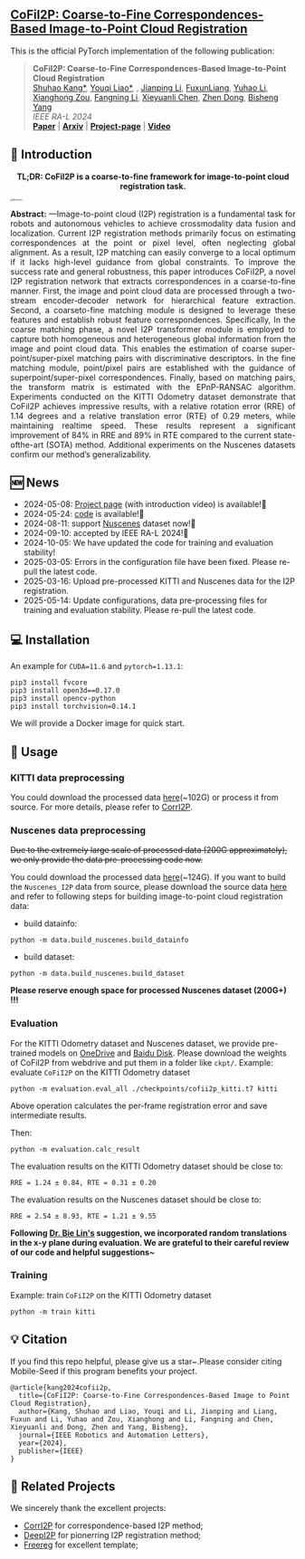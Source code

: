 <h2> 
<a href="https://whu-usi3dv.github.io/CoFiI2P/" target="_blank">CoFiI2P: Coarse-to-Fine Correspondences-Based Image-to-Point Cloud Registration</a>
</h2>

This is the official PyTorch implementation of the following publication:

> **CoFiI2P: Coarse-to-Fine Correspondences-Based Image-to-Point Cloud Registration**<br/>
> [Shuhao Kang*](https://kang-1-2-3.github.io/), [Youqi Liao*](https://martin-liao.github.io/), , [Jianping Li](https://kafeiyin00.github.io/), [FuxunLiang](https://scholar.google.com/citations?user=0Ds4eg8AAAAJ&hl=zh-CN&oi=ao), [Yuhao Li](https://whu-lyh.github.io/), [Xianghong Zou](https://scholar.google.com/citations?hl=zh-CN&user=vTQOkJwAAAAJ), [Fangning Li](http://cki.com.cn/en/), [Xieyuanli Chen](https://xieyuanli-chen.com/), [Zhen Dong](https://dongzhenwhu.github.io/index.html), [Bisheng Yang](https://3s.whu.edu.cn/info/1025/1415.htm)<br/>
> *IEEE RA-L 2024*<br/>
> [**Paper**](https://ieeexplore.ieee.org/abstract/document/10685082) | [**Arxiv**](https://arxiv.org/abs/2309.14660v2) | [**Project-page**](https://whu-usi3dv.github.io/CoFiI2P/) | [**Video**](https://www.youtube.com/ovbedasXuZE)


## 🔭 Introduction
<p align="center">
<strong>TL;DR: CoFiI2P is a coarse-to-fine framework for image-to-point cloud registration task.</strong>
</p>
<img src="./motivation.png" alt="Motivation" style="zoom:25%; display: block; margin-left: auto; margin-right: auto; max-width: 100%;">

<p align="justify">
<strong>Abstract:</strong> —Image-to-point cloud (I2P) registration is a fundamental task for robots and autonomous vehicles to achieve crossmodality data fusion and localization. Current I2P registration methods primarily focus on estimating correspondences at the
point or pixel level, often neglecting global alignment. As a result, I2P matching can easily converge to a local optimum if it lacks high-level guidance from global constraints. To improve the success rate and general robustness, this paper introduces CoFiI2P, a novel I2P registration network that extracts correspondences in a coarse-to-fine manner. First, the image and point cloud data are processed through a two-stream encoder-decoder network for hierarchical feature extraction. Second, a coarseto-fine matching module is designed to leverage these features and establish robust feature correspondences. Specifically, In the coarse matching phase, a novel I2P transformer module is employed to capture both homogeneous and heterogeneous global information from the image and point cloud data. This enables the estimation of coarse super-point/super-pixel matching pairs with discriminative descriptors. In the fine matching module, point/pixel pairs are established with the guidance of superpoint/super-pixel correspondences. Finally, based on matching pairs, the transform matrix is estimated with the EPnP-RANSAC algorithm. Experiments conducted on the KITTI Odometry dataset demonstrate that CoFiI2P achieves impressive results, with a relative rotation error (RRE) of 1.14 degrees and a relative translation error (RTE) of 0.29 meters, while maintaining realtime speed. These results represent a significant improvement of 84% in RRE and 89% in RTE compared to the current state-ofthe-art (SOTA) method. Additional experiments on the Nuscenes datasets confirm our method’s generalizability.
</p>

## 🆕 News
- 2024-05-08: [Project page](https://whu-usi3dv.github.io/CoFiI2P/) (with introduction video) is available!🎉  
- 2024-05-24: [code](https://github.com/WHU-USI3DV/CoFiI2P) is available!🎉
- 2024-08-11: support [Nuscenes](https://www.nuscenes.org/) dataset now!🎉 
- 2024-09-10: accepted by IEEE RA-L 2024!🎉
- 2024-10-05: We have updated the code for training and evaluation stability!
- 2025-03-05: Errors in the configuration file have been fixed. Please re-pull the latest code.
- 2025-03-16: Upload pre-processed KITTI and Nuscenes data for the I2P registration.
- 2025-05-14: Update configurations, data pre-processing files for training and evaluation stability. Please re-pull the latest code.

## 💻 Installation
An example for ```CUDA=11.6``` and ```pytorch=1.13.1```:
```
pip3 install fvcore
pip3 install open3d==0.17.0
pip3 install opencv-python
pip3 install torchvision=0.14.1
```
We will provide a Docker image for quick start.

## 🚅 Usage

### KITTI data preprocessing
You could download the processed data [here](https://drive.google.com/drive/folders/1ykHg5y65Qsp0tMpiZ8lRZvydpIXrO_4D)(~102G) or process it from source. For more details, please refer to [CorrI2P](https://github.com/rsy6318/CorrI2P).

### Nuscenes data preprocessing 
~~Due to the extremely large scale of processed data (200G approximately), we only provide the data pre-processing code now.~~ 

You could download the processed data [here](https://drive.google.com/drive/folders/1uwJ478kTVlTT3lYrYBzybmNA69daf2lh)(~124G). If you want to build the ``Nuscenes_I2P`` data from source, please download the source data [here](https://www.nuscenes.org/nuscenes) and refer to following steps for building image-to-point cloud registration data:
- build datainfo:
```
python -m data.build_nuscenes.build_datainfo
```
- build dataset:
```
python -m data.build_nuscenes.build_dataset
```
**Please reserve enough space for processed Nuscenes dataset (200G+) !!!**

### Evaluation
For the KITTI Odometry dataset and Nuscenes dataset, we provide pre-trained models on [OneDrive](https://1drv.ms/f/s!AhENMf-PTXKL0Bq11ewNUGBbA9m3?e=xGthS3) and [Baidu Disk](https://pan.baidu.com/s/1Vo4WiyJ6J4sKgveFXrycVQ?pwd=51p0).
Please download the weights of CoFiI2P from webdrive and put them in a folder like ```ckpt/```.
Example: evaluate ```CoFiI2P``` on the KITTI Odometry dataset

```
python -m evaluation.eval_all ./checkpoints/cofii2p_kitti.t7 kitti
```
Above operation calculates the per-frame registration error and save intermediate results.

Then:
```
python -m evaluation.calc_result
```
The evaluation results on the KITTI Odometry dataset should be close to:
```
RRE = 1.24 ± 0.84, RTE = 0.31 ± 0.20
```
The evaluation results on the Nuscenes dataset should be close to:
```
RRE = 2.54 ± 8.93, RTE = 1.21 ± 9.55
```
**Following [Dr. Bie Lin's](https://www.researchgate.net/profile/Lin-Bie/research) suggestion, we incorporated random translations in the x-y plane during evaluation. We are grateful to their careful review of our code and helpful suggestions~**

### Training
Example: train ```CoFiI2P``` on the KITTI Odometry dataset
```
python -m train kitti
```

## 💡 Citation
If you find this repo helpful, please give us a star~.Please consider citing Mobile-Seed if this program benefits your project.
```
@article{kang2024cofii2p,
  title={CoFiI2P: Coarse-to-Fine Correspondences-Based Image to Point Cloud Registration},
  author={Kang, Shuhao and Liao, Youqi and Li, Jianping and Liang, Fuxun and Li, Yuhao and Zou, Xianghong and Li, Fangning and Chen, Xieyuanli and Dong, Zhen and Yang, Bisheng},
  journal={IEEE Robotics and Automation Letters},
  year={2024},
  publisher={IEEE}
}
```

## 🔗 Related Projects
We sincerely thank the excellent projects:
- [CorrI2P](https://github.com/rsy6318/CorrI2P) for correspondence-based I2P method;
- [DeepI2P](https://github.com/lijx10/DeepI2P) for pionerring I2P registration method;
- [Freereg](https://github.com/WHU-USI3DV/FreeReg) for excellent template; 